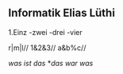 ## Informatik Elias Lüthi

1.Einz
-zwei
-drei
-vier

r|m|l//
1&2&3//
a&b%c//

*was ist das*
**das war was*
